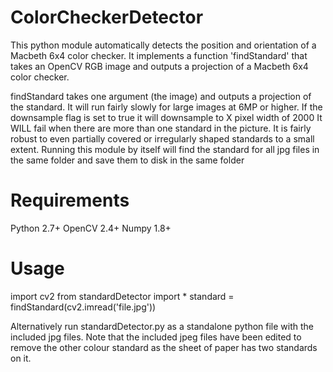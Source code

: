 ColorCheckerDetector
====================

This python module automatically detects the position and orientation of a Macbeth 6x4 color checker. It implements a function 'findStandard' that takes an OpenCV RGB image and outputs a projection of a Macbeth 6x4 color checker. 

findStandard takes one argument (the image) and outputs a projection of the standard. 
It will run fairly slowly for large images at 6MP or higher. If the downsample flag is set to true it will downsample to X pixel width of 2000
It WILL fail when there are more than one standard in the picture.
It is fairly robust to even partially  covered or irregularly shaped standards to a small extent. 
Running this module by itself will find the standard for all jpg files in the same folder and save them to disk in the same folder

Requirements
===============================
Python 2.7+
OpenCV 2.4+
Numpy 1.8+


Usage
==================
import cv2
from standardDetector import *
standard = findStandard(cv2.imread('file.jpg'))

Alternatively run standardDetector.py as a standalone python file with the included jpg files.
Note that the included jpeg files have been edited to remove the other colour standard as the sheet of paper has two standards on it.

